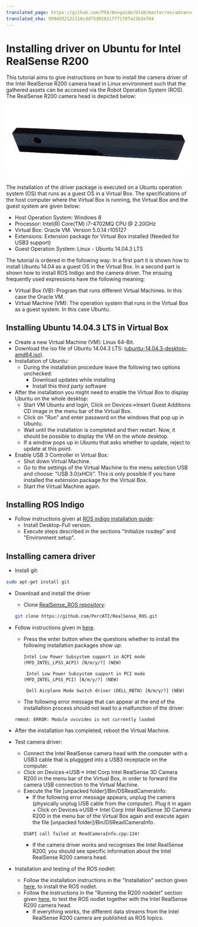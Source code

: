 ```yaml
---
translated_page: https://github.com/PX4/Devguide/blob/master/en/advanced/realsense_intel_driver.md
translated_sha: 999dd32122118cdd75d02831ff71787a23b2ef84
---
```


# Installing driver on Ubuntu for Intel RealSense R200
This tutorial aims to give instructions on how to install the camera driver of the Intel RealSense R200 camera head in Linux environment such that the gathered assets can be accessed via the Robot Operation System (ROS). The RealSense R200 camera head is depicted below:

![](../../assets/realsense_intel/realsense.png) 

The installation of the driver package is executed on a Ubuntu operation system (OS) that runs as a guest OS in a Virtual Box. The specifications of the host computer where the Virtual Box is running, the Virtual Box  and the guest system are given below:

- Host Operation System: Windows 8
- Processor: Intel(R) Core(TM) i7-4702MQ CPU @ 2.20GHz
- Virtual Box: Oracle VM. Version 5.0.14 r105127
- Extensions: Extension package for Virtual Box installed (Needed for USB3 support)
- Guest Operation System: Linux - Ubuntu 14.04.3 LTS

The tutorial is ordered in the following way: In a first part it is shown how to install Ubuntu 14.04 as a guest OS in the Virtual Box. In a second part is shown how to install ROS Indigo and the camera driver. The  ensuing frequently used expressions have the following meaning:
- Virtual Box (VB): Program that runs different Virtual Machines. In this case the Oracle VM.
- Virtual Machine (VM): The operation system that runs in the Virtual Box as a guest system. In this case Ubuntu.

## Installing Ubuntu 14.04.3 LTS in Virtual Box

- Create a new Virtual Machine (VM): Linux 64-Bit.
- Download the iso file of Ubuntu 14.04.3 LTS: ([ubuntu-14.04.3-desktop-amd64.iso](http://www.ubuntu.com/download/desktop)).
- Installation of Ubuntu:
	- During the installation procedure leave the following two options unchecked:
		- Download updates while installing 
		- Install this third party software
- After the installation you might need to enable the Virtual Box to display Ubuntu on the whole desktop:
	-  Start VM Ubuntu and login, Click on Devices->Insert Guest Additions CD image in the menu bar of the Virtual Box.
	-  Click on "Run" and enter password on the windows that pop up in Ubuntu.
	-  Wait until the installation is completed and then restart. Now, it should be possible to display the VM on the whole desktop.
	-  If a window pops up in Ubuntu that asks whether to update, reject to update at this point.
- Enable USB 3 Controller in Virtual Box:
	- Shut down Virtual Machine.
	- Go to the settings of the Virtual Machine to the menu selection USB and choose: "USB 3.0(xHCI)". 		This is only possible if you have installed the extension package for the Virtual Box.
	- Start the Virtual Machine again.

## Installing ROS Indigo
- Follow instructions given at [ROS indigo installation guide](http://wiki.ros.org/indigo/Installation/Ubuntu):
	- Install Desktop-Full version.
	- Execute steps described in the sections "Initialize rosdep" and "Environment setup".
	
## Installing camera driver
- Install git:
```bash
sudo apt-get install git
```
- Download and install the driver
	- Clone [RealSense_ROS repository](https://github.com/PercATI/RealSense_ROS):
	```bash
	git clone https://github.com/PercATI/RealSense_ROS.git
	```
- Follow instructions given in [here](https://github.com/PercATI/RealSense_ROS/tree/master/r200_install).
	- Press the enter button when the questions whether to install the following installation packages show up:
		```
		Intel Low Power Subsystem support in ACPI mode (MFD_INTEL_LPSS_ACPI) [N/m/y/?] (NEW)
		```
		```
		 Intel Low Power Subsystem support in PCI mode (MFD_INTEL_LPSS_PCI) [N/m/y/?] (NEW)
 
		```
		```
		 Dell Airplane Mode Switch driver (DELL_RBTN) [N/m/y/?] (NEW)
		```
	- The following error message that can appear at the end of the installaltion process should not lead to a malfunction of the driver: 
	```
	rmmod: ERROR: Module uvcvideo is not currently loaded
	```

- After the installation has completed, reboot the Virtual Machine.

- Test camera driver:
	- Connect the Intel RealSense camera head with the computer with a USB3 cable that is pluggged into a USB3 receptacle on the computer.
	- Click on Devices->USB-> Intel Corp Intel RealSense 3D Camera R200 in the menu bar of the Virtual Box, in order to forward the camera USB connection to the Virtual Machine.
	- Execute the file [unpacked folder]/Bin/DSReadCameraInfo:
		- If the following error message appears, unplug the camera (physically unplug USB cable from the computer). Plug it in again + Click on Devices->USB-> Intel Corp 			Intel RealSense 3D Camera R200 in the menu bar of the Virtual Box again and execute again the file [unpacked folder]/Bin/DSReadCameraInfo.
		```
		DSAPI call failed at ReadCameraInfo.cpp:134!
		```
		- If the camera driver works and recognises the Intel RealSense R200, you should see specific information about the Intel RealSense R200 camera head.

- Installation and testing of the ROS nodlet:
	- Follow the installation instructions in the "Installation" section given [here](https://github.com/PercATI/RealSense_ROS/blob/master/realsense_dist/2.3/doc/RealSense-ROS-R200-nodelet.md), to install the ROS nodlet.
	- Follow the instructions in the "Running the R200 nodelet" section given [here](https://github.com/PercATI/RealSense_ROS/blob/master/realsense_dist/2.3/doc/RealSense-ROS-R200-nodelet.md), to test the ROS nodlet together with the Intel RealSense R200 camera head.
		- If everything works, the different data streams from the Intel RealSense R200 camera are published as ROS topics.





	

